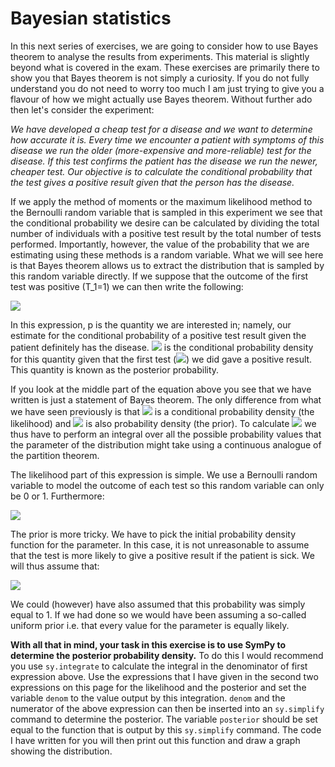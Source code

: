 # Bayesian statistics 

In this next series of exercises, we are going to consider how to use Bayes theorem to analyse the results from experiments.  This material is slightly beyond what is covered in the exam.  These exercises are primarily there to show you that Bayes theorem is not simply a curiosity.  If you do not fully understand you do not need to worry too much I am just trying to give you a flavour of how we might actually use Bayes theorem.  Without further ado then let's consider the experiment:

_We have developed a cheap test for a disease and we want to determine how accurate it is.  Every time we encounter a patient with symptoms of this disease we run the older (more-expensive and more-reliable) test for the disease.  If this test confirms the patient has the disease we run the newer, cheaper test.  Our objective is to calculate the conditional probability that the test gives a positive result given that the person has the disease._

If we apply the method of moments or the maximum likelihood method to the Bernoulli random variable that is sampled in this experiment we see that the conditional probability we desire can be calculated by dividing the total number of individuals with a positive test result by the total number of tests performed.  Importantly, however, the value of the probability that we are estimating using these methods is a random variable.  What we will see here is that Bayes theorem allows us to extract the distribution that is sampled by this random variable directly.  If we suppose that the outcome of the first test was positive (T_1=1) we can then write the following:

![](https://render.githubusercontent.com/render/math?math=P(p=\theta|T_1=1)=\frac{P(T_1=1|p=\theta)P(p=\theta)}{P(T_1=1)}=\frac{P(T_1=1|p=\theta)P(p=\theta)}{\int_{0}^{1}P(T_1=1|p=\theta')P(p=\theta')\textrm{d}\theta'})

In this expression, p is the quantity we are interested in; namely, our estimate for the conditional probability of a positive test result given the patient definitely has the disease.  ![](https://render.githubusercontent.com/render/math?math=P(p=\theta|T_1=1)) is the conditional probability density for this quantity given that the first test (![](https://render.githubusercontent.com/render/math?math=T_1)) we did gave a positive result.  This quantity is known as the posterior probability.

If you look at the middle part of the equation above you see that we have written is just a statement of Bayes theorem.  The only difference from what we have seen previously is that ![](https://render.githubusercontent.com/render/math?math=P(T_1=1|p=\theta)) is a conditional probability density (the likelihood) and ![](https://render.githubusercontent.com/render/math?math=P(p=\theta)) is also probability density (the prior).  To calculate ![](https://render.githubusercontent.com/render/math?math=P(T_1=1)) we thus have to perform an integral over all the possible probability values that the parameter of the distribution might take using a continuous analogue of the partition theorem.

The likelihood part of this expression is simple.  We use a Bernoulli random variable to model the outcome of each test so this random variable can only be 0 or 1.  Furthermore:

![](https://render.githubusercontent.com/render/math?math=P(T_1=1|p=\theta)=\theta\qquad\P(T_1=0|p=\theta)=1-\theta)

The prior is more tricky.  We have to pick the initial probability density function for the parameter.  In this case, it is not unreasonable to assume that the test is more likely to give a positive result if the patient is sick.  We will thus assume that: 

![](https://render.githubusercontent.com/render/math?math=P(p=\theta)=2\theta\qquad\0<\theta<1)

We could (however) have also assumed that this probability was simply equal to 1.  If we had done so we would have been assuming a so-called uniform prior i.e. that every value for the parameter is equally likely. 

__With all that in mind, your task in this exercise is to use SymPy to determine the posterior probability density.__  To do this I would recommend you use `sy.integrate` to calculate the integral in the denominator of first expression above.  Use the expressions that I have given in the second two expressions on this page for the likelihood and the posterior and set the variable `denom` to the value output by this integration.  `denom` and the numerator of the above expression can then be inserted into an `sy.simplify` command to determine the posterior.  The variable `posterior` should be set equal to the function that is output by this `sy.simplify` command. The code I have written for you will then print out this function and draw a graph showing the distribution.
